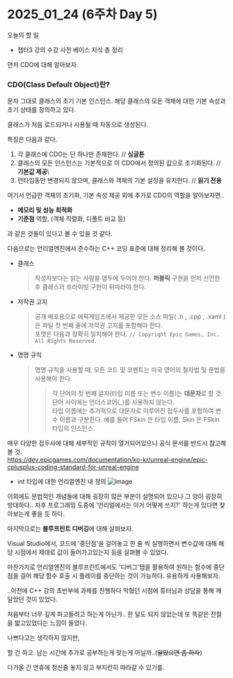 # 2025_01_24 (6주차 Day 5)

오늘의 할 일 <br>

- 챕터3 강의 수강 사전 베이스 지식 총 정리 <br>


먼저 CDO에 대해 알아보자. <br>

### CDO(Class Default Object)란?

문자 그대로 클래스의 초기 기본 인스턴스. 해당 클래스의 모든 객체에 대한 기본 속성과 초기 상태를 정의하고 있다. <br>

클래스가 처음 로드되거나 사용될 때 자동으로 생성된다. <br>

특징은 다음과 같다. <br>

1. 각 클래스에 CDO는 단 하나만 존재한다. // **싱글톤**
2. 클래스의 모든 인스턴스는 기본적으로 이 CDO에서 정의된 값으로 초기화된다. // **기본값 제공**\
3. 런타임동안 변경되지 않으며, 클래스와 객체의 기본 설정을 유지한다. // **읽기 전용**

여기서 언급한 객체의 초기화, 기본 속성 제공 외에 추가로 CDO의 역할을 알아보자면.. <br>

- **메모리 및 성능 최적화**
- **기준점** 역할, (객체 직렬화, 디폴트 비교 등)

과 같은 것들이 있다고 볼 수 있을 것 같다. <br>

다음으로는 언리얼엔진에서 준수하는 C++ 코딩 표준에 대해 정리해 볼 것이다. <br>

- 클래스
  > 작성자보다는 읽는 사람을 염두에 두어야 한다. **퍼블릭** 구현을 먼저 선언한 후 클래스의 프라이빗 구현이 뒤따라야 한다.
- 저작권 고지
  > 공개 배포용으로 에픽게임즈에서 제공한 모든 소스 파일( .h , .cpp , .xaml )은 파일 첫 번째 줄에 저작권 고지를 포함해야 한다. <br>
  > 포맷은 다음과 정확히 일치해야 한다.
  > ```// Copyright Epic Games, Inc. All Rights Reserved.```
- 명명 규칙
  > 명명 규칙을 사용할 때, 모든 코드 및 코멘트는 미국 영어의 철자법 및 문법을 사용해야 한다. <br>
  > > 각 단어의 첫 번째 글자(타입 이름 또는 변수 이름)는 **대문자**로 할 것. <br>
  > > 단어 사이에는 언더스코어(_)를 사용하지 않는다. <br>
  > > 타입 이름에는 추가적으로 대문자로 이루어진 접두사를 포함하여 변수 이름과 구분한다. 예를 들어 FSkin 은 타입 이름, Skin 은 FSkin 타입의 인스턴스. <br>

매우 다양한 접두사에 대해 세부적인 규칙이 열거되어있으니 공식 문서를 반드시 참고해 볼 것. <br>
https://dev.epicgames.com/documentation/ko-kr/unreal-engine/epic-cplusplus-coding-standard-for-unreal-engine <br>

- int 타입에 대한 언리얼엔진 내 정의
  ![image](https://github.com/user-attachments/assets/9e21f478-cb36-4c47-9468-3bc3b3c2183f) <br>

이외에도 문법적인 개념들에 대해 굉장히 많은 부분이 설명되어 있으나 그 양이 굉장히 방대하다.. 차후 프로그래밍 도중에 '언리얼에서는 이거 어떻게 쓰지?' 하는게 있다면 찾아보는게 좋을 듯 하다.  <br>

마지막으로는 **블루프린트 디버깅**에 대해 살펴보자. <br>

Visual Studio에서, 코드에 '중단점'을 걸어놓고 한 줄 씩 실행하면서 변수값에 대해 해당 시점에서 제대로 값이 들어가고있는지 등을 살펴볼 수 있었다. <br>

마찬가지로 언리얼엔진의 블루프린트에서도 '디버그'탭을 활용하여 원하는 함수에 중단점을 걸어 해당 함수 호출 시 플레이를 중단하는 것이 가능하다. 유용하게 사용해보자. <br>

..이전에 C++ 강의 초반부에 과제를 진행하다 막혔던 시점에 튜터님과 상담을 통해 깨달았던 것이 있었다. <br>

처음부터 너무 깊게 파고들려고 하는게 아닌가.. 한 달도 되지 않았는데 또 똑같은 전철을 밟고있었다는 느낌이 들었다. <br>

나쁘다고는 생각하지 않지만, <br>

할 건 하고. 남는 시간에 추가로 공부하는게 맞는게 아닐까..(~~알았으면 좀 하자~~) <br>

다가올 긴 연휴에 정신줄 놓지 않고 부지런히 따라갈 수 있기를.
